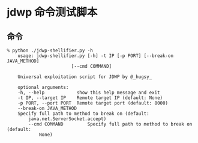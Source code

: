 # jdwp 命令测试脚本


## 命令

    % python ./jdwp-shellifier.py -h
        usage: jdwp-shellifier.py [-h] -t IP [-p PORT] [--break-on JAVA_METHOD]
                            [--cmd COMMAND]

        Universal exploitation script for JDWP by @_hugsy_

        optional arguments:
        -h, --help            show this help message and exit
        -t IP, --target IP    Remote target IP (default: None)
        -p PORT, --port PORT  Remote target port (default: 8000)
        --break-on JAVA_METHOD
        Specify full path to method to break on (default:
            java.net.ServerSocket.accept)
            --cmd COMMAND         Specify full path to method to break on (default:
                None)